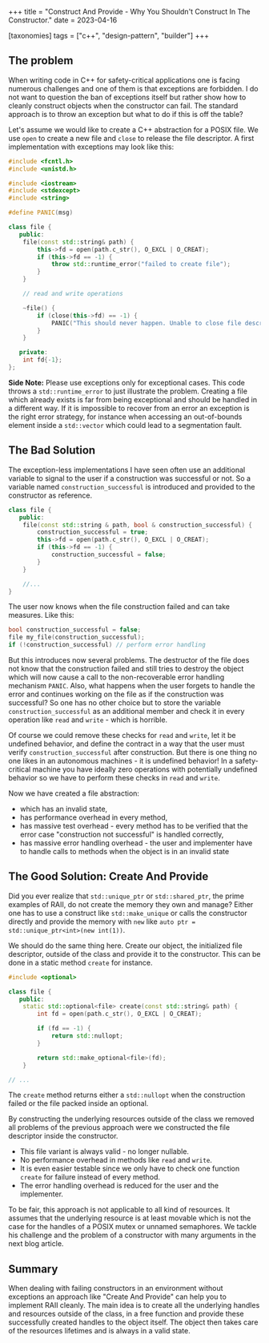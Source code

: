 +++
title = "Construct And Provide - Why You Shouldn't Construct In The Constructor."
date = 2023-04-16

[taxonomies]
tags = ["c++", "design-pattern", "builder"]
+++

## The problem

When writing code in C++ for safety-critical applications one is facing
numerous challenges and one of them is that exceptions are forbidden. I do
not want to question the ban of exceptions itself but rather show how to cleanly
construct objects when the constructor can fail. The standard approach is to
throw an exception but what to do if this is off the table?

Let's assume we would like to create a C++ abstraction for a POSIX file. We
use `open` to create a new file and `close` to release the file descriptor.
A first implementation with exceptions may look like this:

```cpp
#include <fcntl.h>
#include <unistd.h>

#include <iostream>
#include <stdexcept>
#include <string>

#define PANIC(msg)

class file {
   public:
    file(const std::string& path) {
        this->fd = open(path.c_str(), O_EXCL | O_CREAT);
        if (this->fd == -1) {
            throw std::runtime_error("failed to create file");
        }
    }

    // read and write operations

    ~file() {
        if (close(this->fd) == -1) {
            PANIC("This should never happen. Unable to close file descriptor.");
        }
    }

   private:
    int fd{-1};
};
```

**Side Note:** Please use exceptions only for exceptional cases. This code throws
a `std::runtime_error` to just illustrate the problem.
Creating a file which already exists is far from being exceptional and should be
handled in a different way.
If it is impossible to recover from an error an exception is the right error
strategy, for instance when accessing an out-of-bounds element inside a
`std::vector` which could lead to a segmentation fault.

## The Bad Solution

The exception-less implementations I have seen often use an additional variable
to signal to the user if a construction was successful or not. So a variable
named `construction_successful` is introduced and provided to the constructor
as reference.

```cpp
class file {
   public:
    file(const std::string & path, bool & construction_successful) {
        construction_successful = true;
        this->fd = open(path.c_str(), O_EXCL | O_CREAT);
        if (this->fd == -1) {
            construction_successful = false;
        }
    }

    //...
}
```

The user now knows when the file construction failed and can take measures. Like
this:

```cpp
bool construction_successful = false;
file my_file(construction_successful);
if (!construction_successful) // perform error handling
```

But this introduces now several problems. The destructor of the file does not
know that the construction failed and still tries to destroy the object which
will now cause a call to the non-recoverable error handling mechanism `PANIC`.
Also, what happens when the user forgets to handle the error and continues working
on the file as if the construction was successful? So one has no other choice but
to store the variable `construction_successful` as an additional member and
check it in every operation like `read` and `write` - which is horrible.

Of course we could remove these checks for `read` and `write`, let it be
undefined behavior, and define the contract in a way that the user must verify
`construction_successful` after construction. But there is one thing no one
likes in an autonomous machines - it is undefined behavior! In a safety-critical
machine you have ideally zero operations with potentially undefined behavior so
we have to perform these checks in `read` and `write`.

Now we have created a file abstraction:
 * which has an invalid state,
 * has performance overhead in every method,
 * has massive test overhead - every method has to be verified that the error
    case "construction not successful" is handled correctly,
 * has massive error handling overhead - the user and implementer have to
    handle calls to methods when the object is in an invalid state

## The Good Solution: Create And Provide

Did you ever realize that `std::unique_ptr` or `std::shared_ptr`, the prime
examples of RAII, do not create the memory they own and manage? Either one
has to use a construct like `std::make_unique` or calls the constructor
directly and provide the memory with `new` like
`auto ptr = std::unique_ptr<int>(new int(1))`.

We should do the same thing here. Create our object, the initialized file
descriptor, outside of the class and provide it to the constructor.
This can be done in a static method `create` for instance.

```cpp
#include <optional>

class file {
   public:
    static std::optional<file> create(const std::string& path) {
        int fd = open(path.c_str(), O_EXCL | O_CREAT);

        if (fd == -1) {
            return std::nullopt;
        }

        return std::make_optional<file>(fd);
    }

// ...
```

The `create` method returns either a `std::nullopt` when the construction
failed or the file packed inside an optional.

By constructing the underlying resources outside of the
class we removed all problems of the previous approach were we constructed
the file descriptor inside the constructor.

 * This file variant is always valid - no longer nullable.
 * No performance overhead in methods like `read` and `write`.
 * It is even easier testable since we only have to check one function `create`
    for failure instead of every method.
 * The error handling overhead is reduced for the user and the implementer.

To be fair, this approach is not applicable to all kind of resources. It assumes
that the underlying resource is at least movable which is not the case for
the handles of a POSIX mutex or unnamed semaphores. We tackle his challenge and
the problem of a constructor with many arguments in the next blog article.

## Summary

When dealing with failing constructors in an environment without exceptions an
approach like "Create And Provide" can help you to implement RAII cleanly. The
main idea is to create all the underlying handles and resources outside of the
class, in a free function and provide these successfully created handles to
the object itself.
The object then takes care of the resources lifetimes and is always in a valid
state.

